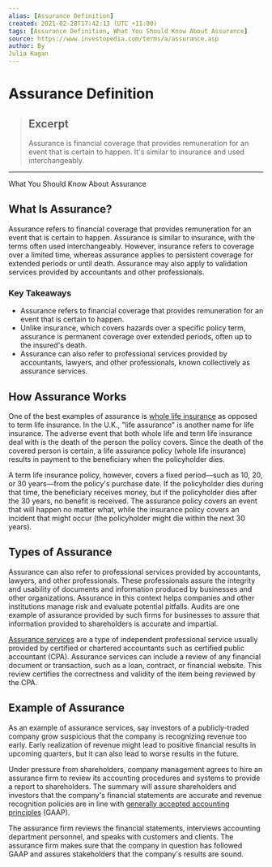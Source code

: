 ```yaml
---
alias: [Assurance Definition]
created: 2021-02-28T17:42:13 (UTC +11:00)
tags: [Assurance Definition, What You Should Know About Assurance]
source: https://www.investopedia.com/terms/a/assurance.asp
author: By
Julia Kagan
---
```


# Assurance Definition

> ## Excerpt
> Assurance is financial coverage that provides remuneration for an event that is certain to happen. It's similar to insurance and used interchangeably.

---

What You Should Know About Assurance
## What Is Assurance?

Assurance refers to financial coverage that provides remuneration for an event that is certain to happen. Assurance is similar to insurance, with the terms often used interchangeably. However, insurance refers to coverage over a limited time, whereas assurance applies to persistent coverage for extended periods or until death. Assurance may also apply to validation services provided by accountants and other professionals.

### Key Takeaways

-   Assurance refers to financial coverage that provides remuneration for an event that is certain to happen.
-   Unlike insurance, which covers hazards over a specific policy term, assurance is permanent coverage over extended periods, often up to the insured's death.
-   Assurance can also refer to professional services provided by accountants, lawyers, and other professionals, known collectively as assurance services.

## How Assurance Works

One of the best examples of assurance is [whole life insurance](https://www.investopedia.com/terms/w/wholelife.asp) as opposed to term life insurance. In the U.K., "life assurance" is another name for life insurance. The adverse event that both whole life and term life insurance deal with is the death of the person the policy covers. Since the death of the covered person is certain, a life assurance policy (whole life insurance) results in payment to the beneficiary when the policyholder dies. 

A term life insurance policy, however, covers a fixed period—such as 10, 20, or 30 years—from the policy's purchase date. If the policyholder dies during that time, the beneficiary receives money, but if the policyholder dies after the 30 years, no benefit is received. The assurance policy covers an event that will happen no matter what, while the insurance policy covers an incident that might occur (the policyholder might die within the next 30 years).

## Types of Assurance

Assurance can also refer to professional services provided by accountants, lawyers, and other professionals. These professionals assure the integrity and usability of documents and information produced by businesses and other organizations. Assurance in this context helps companies and other institutions manage risk and evaluate potential pitfalls. Audits are one example of assurance provided by such firms for businesses to assure that information provided to shareholders is accurate and impartial.

[Assurance services](https://www.investopedia.com/terms/a/assurance-services.asp) are a type of independent professional service usually provided by certified or chartered accountants such as certified public accountant (CPA). Assurance services can include a review of any financial document or transaction, such as a loan, contract, or financial website. This review certifies the correctness and validity of the item being reviewed by the CPA.

## Example of Assurance

As an example of assurance services, say investors of a publicly-traded company grow suspicious that the company is recognizing revenue too early. Early realization of revenue might lead to positive financial results in upcoming quarters, but it can also lead to worse results in the future.

Under pressure from shareholders, company management agrees to hire an assurance firm to review its accounting procedures and systems to provide a report to shareholders. The summary will assure shareholders and investors that the company's financial statements are accurate and revenue recognition policies are in line with [generally accepted accounting principles](https://www.investopedia.com/terms/g/gaap.asp) (GAAP).

The assurance firm reviews the financial statements, interviews accounting department personnel, and speaks with customers and clients. The assurance firm makes sure that the company in question has followed GAAP and assures stakeholders that the company's results are sound.
